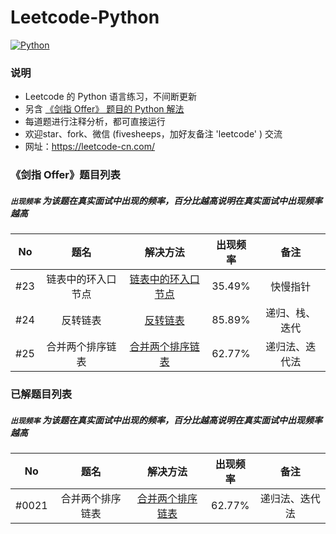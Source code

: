# Leetcode-Python
[![Python](https://img.shields.io/badge/python-3.5|3.6|3.7-blue.svg)](-)



### 说明

- Leetcode 的 Python 语言练习，不间断更新
- 另含 [《剑指 Offer》 题目的 Python 解法](./剑指%20Offer/)
- 每道题进行注释分析，都可直接运行
- 欢迎star、fork、微信 (fivesheeps，加好友备注 'leetcode' ) 交流
- 网址：https://leetcode-cn.com/



### 《剑指 Offer》题目列表

##### `出现频率`  为该题在真实面试中出现的频率，百分比越高说明在真实面试中出现频率越高

|  No  |        题名        |                           解决方法                           | 出现频率 |      备注      |
| :--: | :----------------: | :----------------------------------------------------------: | :------: | :------------: |
| #23  | 链表中的环入口节点 | [链表中的环入口节点](./剑指%20Offer/23.链表中的环入口节点.py) |  35.49%  |    快慢指针    |
| #24  |      反转链表      |          [反转链表](./剑指%20Offer/24.反转链表.py)           |  85.89%  | 递归、栈、迭代 |
| #25  |  合并两个排序链表  |  [合并两个排序链表](./剑指%20Offer/25.合并两个排序链表.py)   |  62.77%  | 递归法、迭代法 |



### 已解题目列表

##### `出现频率`  为该题在真实面试中出现的频率，百分比越高说明在真实面试中出现频率越高

|  No   |       题名       |                       解决方法                       | 出现频率 |      备注      |
| :---: | :--------------: | :--------------------------------------------------: | :------: | :------------: |
| #0021 | 合并两个排序链表 | [合并两个排序链表](./0021-Merge-two-sorted-lists.py) |  62.77%  | 递归法、迭代法 |